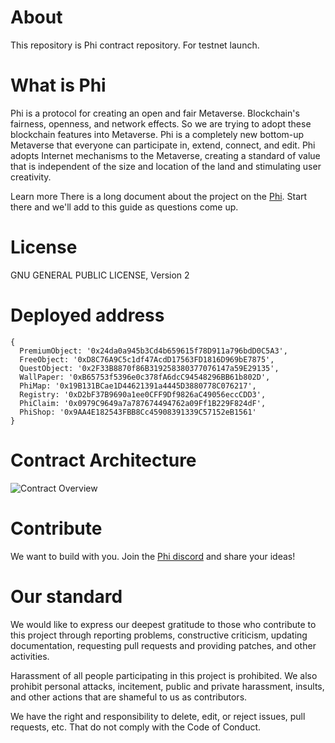 # About

This repository is Phi contract repository.
For testnet launch.

# What is Phi

Phi is a protocol for creating an open and fair Metaverse.
Blockchain's fairness, openness, and network effects. So we are trying to adopt these blockchain features into Metaverse. Phi is a completely new bottom-up Metaverse that everyone can participate in, extend, connect, and edit. Phi adopts Internet mechanisms to the Metaverse, creating a standard of value that is independent of the size and location of the land and stimulating user creativity.

Learn more
There is a long document about the project on the [Phi](https://medium.com/@phi.xyz/introducing-phi-a-blockchain-native-metaverse-with-ens-and-on-chain-activities-1f5bb1a02eed). Start there and we'll add to this guide as questions come up.

# License

GNU GENERAL PUBLIC LICENSE, Version 2

# Deployed address

```
{
  PremiumObject: '0x24da0a945b3Cd4b659615f78D911a796bdD0C5A3',
  FreeObject: '0xD8C76A9C5c1df47AcdD17563FD1816D969bE7875',
  QuestObject: '0x2F33B8870f86B319258380377076147a59E29135',
  WallPaper: '0xB65753f5396e0c378fA6dcC94548296BB61b802D',
  PhiMap: '0x19B131BCae1D44621391a4445D3880778C076217',
  Registry: '0xD2bF37B9690a1ee0CFF9Df9826aC49056eccCDD3',
  PhiClaim: '0x0979C9649a7a787674494762a09Ff1B229F824dF',
  PhiShop: '0x9AA4E182543FBB8Cc45908391339C57152eB1561'
}
```

# Contract Architecture

![Contract Overview](/PHI_Overview.png)

# Contribute

We want to build with you. Join the [Phi discord](https://discord.gg/phi) and share your ideas!

# Our standard

We would like to express our deepest gratitude to those who contribute to this project through reporting problems, constructive criticism, updating documentation, requesting pull requests and providing patches, and other activities.

Harassment of all people participating in this project is prohibited. We also prohibit personal attacks, incitement, public and private harassment, insults, and other actions that are shameful to us as contributors.

We have the right and responsibility to delete, edit, or reject issues, pull requests, etc. That do not comply with the Code of Conduct.
